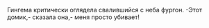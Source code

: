   Гингема критически оглядела свалившийся с неба фургон.
-Этот домик,- сказала она,- меня просто убивает!    